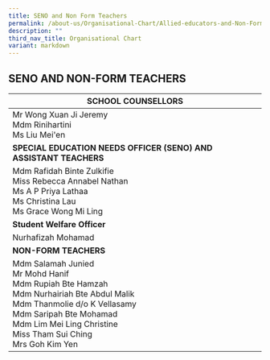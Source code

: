 ```yaml
---
title: SENO and Non Form Teachers
permalink: /about-us/Organisational-Chart/Allied-educators-and-Non-Form-teachers/
description: ""
third_nav_title: Organisational Chart
variant: markdown
---
```

## SENO AND NON-FORM TEACHERS

| SCHOOL COUNSELLORS                                                            |
|-------------------------------------------------------------------------------|
| Mr Wong Xuan Ji Jeremy<br>Mdm Rinihartini <br> Ms Liu Mei'en |
| **SPECIAL EDUCATION NEEDS OFFICER (SENO) AND ASSISTANT TEACHERS** |
| Mdm Rafidah Binte Zulkifie<br>Miss Rebecca Annabel Nathan<br>Ms A P Priya Lathaa<br>Ms Christina Lau<br>Ms Grace Wong Mi Ling |
| **Student Welfare Officer**  |
| Nurhafizah Mohamad |
| **NON-FORM TEACHERS**  |
| Mdm Salamah Junied<br>Mr Mohd Hanif<br> Mdm Rupiah Bte Hamzah <br> Mdm Nurhairiah Bte Abdul Malik <br> Mdm Thanmolie d/o K Vellasamy<br>Mdm Saripah Bte Mohamad<br>Mdm Lim Mei Ling Christine <br>Miss Tham Sui Ching<br>Mrs Goh Kim Yen